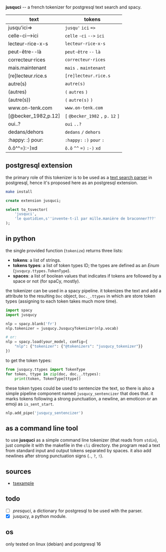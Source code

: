 __jusquci__ -- a french tokenizer for postgresql text search and spacy.

| text                    | tokens                      |
| ----------------------- | --------------------------- |
| jusqu'ici=>             | `jusqu'` `ici` `=>`         |
| celle-ci-->ici          | `celle` `-ci` `-->` `ici`   |
| lecteur-rice-x-s        | `lecteur-rice-x-s`          |
| peut-être--là           | `peut-être` `--` `là`       |
| correcteur·rices        | `correcteur·rices`          |
| mais.maintenant         | `mais` `.` `maintenant`     |
| \[re\]lecteur.rice.s    | `[re]lecteur.rice.s`        |
| autre(s)                | `autre(s)`                  |
| (autres)                | `(` `autres` `)`            |
| (autre(s))              | `(` `autre(s)` `)`          |
| www<area/>.on-tenk.com  | `www.on-tenk.com`           |
| \[@becker_1982,p.12\]  | `[` `@becker_1982` `,` `p.` `12` `]` |
| oui..?                  | `oui` `..?`                 |
| dedans/dehors           | `dedans` `/` `dehors`       |
| :happy: :) pour:        | `:happy:` `:)` `pour` `:`   |
| ô.ô^^=):-)xd            | `ô.ô` `^^` `=)` `:-)` `xd`  |

## postgresql extension

the primary role of this tokenizer is to be used as a [text search parser](https://www.postgresql.org/docs/current/textsearch-parsers.html) in postgresql, hence it's proposed here as an postgresql extension.

```bash
make install
```

```sql
create extension jusquci;

select to_tsvector(
    'jusquci',
    'le quotidien,s''invente-t-il par mille.manière de braconner???'
);
```

## in python

the single provided function (`tokenize`) returns three lists:

- __tokens__: a list of strings.
- __tokens types__: a list of token types ID; the types are defined as an *Enum* (`jusqucy.ttypes.TokenType`).
- __spaces__: a list of boolean values that indicates if tokens are followed by a space or not (for spaCy, mostly).

the tokenizer can be used in a spacy pipeline. it tokenizes the text and add a attribute to the resulting `Doc` object, `Doc._.ttypes` in which are store token types (assigning to each token takes much more time).

```python
import spacy
import jusqucy

nlp = spacy.blank('fr')
nlp.tokenizer = jusqucy.JusqucyTokenizer(nlp.vocab)

# or:
nlp = spacy.load(your_model, config={
    "nlp": {"tokenizer": {"@tokenizers": "jusqucy_tokenizer"}}
})
```

to get the token types:

```python
from jusqucy.ttypes import TokenType
for token, ttype in zip(doc, doc._.ttypes):
    print(token, TokenType[ttype])
```

these token types could be used to sentencize the text, so there is also a simple pipeline component named `jusqucy_sentencizer` that does that. it marks tokens following a strong punctuation, a newline, an emoticon or an emoji as `is_sent_start`.

```python
nlp.add_pipe('jusqucy_sentencizer')
```

## as a command line tool

to use __jusquci__ as a simple command line tokenizer (that reads from `stdin`), just compile it with the makefile in the `cli` directory.
the program read a text from standard input and output tokens separated by spaces. it also add newlines after strong punctuation signs (`.`, `?`, `!`).

## sources

- [tsexample](https://github.com/postgrespro/tsexample)

## todo

- [ ] *presquci*, a dictionary for postgresql to be used with the parser.
- [x] jusqucy, a python module.

## os

only tested on linux (debian) and postgresql 16
